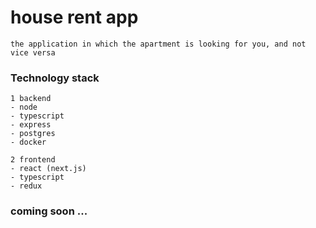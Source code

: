 # house rent app

~~~ 
the application in which the apartment is looking for you, and not vice versa
~~~

### Technology stack
```angular2html
1 backend
- node
- typescript
- express
- postgres
- docker

2 frontend
- react (next.js)
- typescript
- redux
```

### coming soon ...